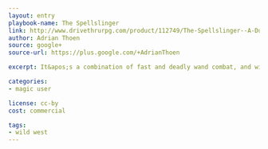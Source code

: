 ```yaml
---
layout: entry
playbook-name: The Spellslinger
link: http://www.drivethrurpg.com/product/112749/The-Spellslinger--A-Dungeon-World-Playbook
author: Adrian Thoen
source: google+
source-url: https://plus.google.com/+AdrianThoen

excerpt: It&apos;s a combination of fast and deadly wand combat, and wild west lone gunman antics.

categories:
- magic user

license: cc-by
cost: commercial

tags:
- wild west
---
```

